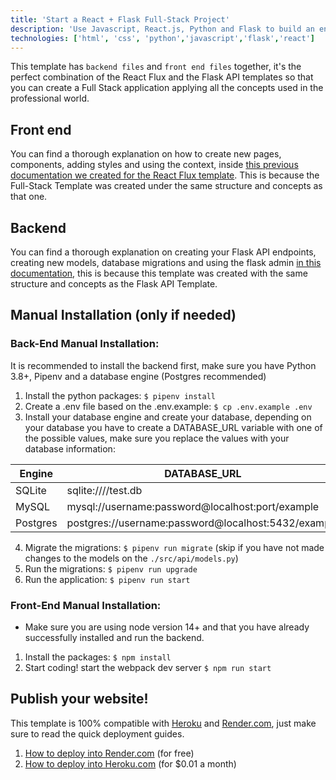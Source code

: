 ```yaml
---
title: 'Start a React + Flask Full-Stack Project'
description: 'Use Javascript, React.js, Python and Flask to build an entire full-stack application'
technologies: ['html', 'css', 'python','javascript','flask','react']
---
```


This template has `backend files` and `front end files` together, it's the perfect combination of the React Flux and the Flask API templates so that you can create a Full Stack application applying all the concepts used in the professional world.

## Front end

You can find a thorough explanation on how to create new pages, components, adding styles and using the context, inside [this previous documentation we created for the React Flux template](/starters/start-react-flux). This is because the Full-Stack Template was created under the same structure and concepts as that one.

## Backend

You can find a thorough explanation on creating your Flask API endpoints, creating new models, database migrations and using the flask admin [in this documentation](/starters/python-api-flask-template), this is because this template was created with the same structure and concepts as the Flask API Template.


## Manual Installation (only if needed)

### Back-End Manual Installation:

It is recommended to install the backend first, make sure you have Python 3.8+, Pipenv and a database engine (Postgres recommended)

1. Install the python packages: `$ pipenv install`
2. Create a .env file based on the .env.example: `$ cp .env.example .env`
3. Install your database engine and create your database, depending on your database you have to create a DATABASE_URL variable with one of the possible values, make sure you replace the values with your database information:

| Engine	| DATABASE_URL 						|
| ------------- | ----------------------------------------------------- |
| SQLite	| sqlite:////test.db	 				|
| MySQL		| mysql://username:password@localhost:port/example	|
| Postgres	| postgres://username:password@localhost:5432/example 	|

4. Migrate the migrations: `$ pipenv run migrate` (skip if you have not made changes to the models on the `./src/api/models.py`)
5. Run the migrations: `$ pipenv run upgrade`
6. Run the application: `$ pipenv run start`


### Front-End Manual Installation:

- Make sure you are using node version 14+ and that you have already successfully installed and run the backend.

1. Install the packages: `$ npm install`
2. Start coding! start the webpack dev server `$ npm run start`

## Publish your website!

This template is 100% compatible with [Heroku](https://www.heroku.com/) and [Render.com](https://www.render.com), just make sure to read the quick deployment guides.

1. [How to deploy into Render.com](https://4geeks.com/docs/start/deploy-to-render-com) (for free)
2. [How to deploy into Heroku.com](https://4geeks.com/docs/start/deploy-heroku-postgres) (for $0.01 a month)
